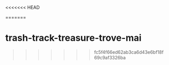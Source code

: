 <<<<<<< HEAD

=======
# trash-track-treasure-trove-mai
>>>>>>> fc5f4f66ed62ab3ca6d43e6bf18f69c9af3326ba
